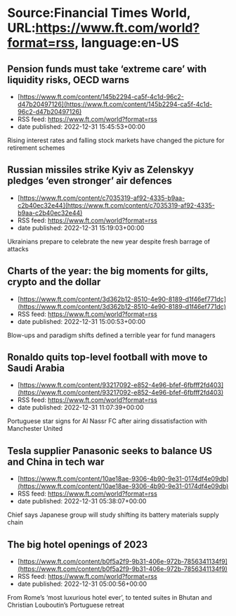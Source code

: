 # Source:Financial Times World, URL:https://www.ft.com/world?format=rss, language:en-US

## Pension funds must take ‘extreme care’ with liquidity risks, OECD warns
 - [https://www.ft.com/content/145b2294-ca5f-4c1d-96c2-d47b20497126](https://www.ft.com/content/145b2294-ca5f-4c1d-96c2-d47b20497126)
 - RSS feed: https://www.ft.com/world?format=rss
 - date published: 2022-12-31 15:45:53+00:00

Rising interest rates and falling stock markets have changed the picture for retirement schemes

## Russian missiles strike Kyiv as Zelenskyy pledges ‘even stronger’ air defences
 - [https://www.ft.com/content/c7035319-af92-4335-b9aa-c2b40ec32e44](https://www.ft.com/content/c7035319-af92-4335-b9aa-c2b40ec32e44)
 - RSS feed: https://www.ft.com/world?format=rss
 - date published: 2022-12-31 15:19:03+00:00

Ukrainians prepare to celebrate the new year despite fresh barrage of attacks

## Charts of the year: the big moments for gilts, crypto and the dollar
 - [https://www.ft.com/content/3d362b12-8510-4e90-8189-d1f46ef771dc](https://www.ft.com/content/3d362b12-8510-4e90-8189-d1f46ef771dc)
 - RSS feed: https://www.ft.com/world?format=rss
 - date published: 2022-12-31 15:00:53+00:00

Blow-ups and paradigm shifts defined a terrible year for fund managers

## Ronaldo quits top-level football with move to Saudi Arabia
 - [https://www.ft.com/content/93217092-e852-4e96-bfef-6fbfff2fd403](https://www.ft.com/content/93217092-e852-4e96-bfef-6fbfff2fd403)
 - RSS feed: https://www.ft.com/world?format=rss
 - date published: 2022-12-31 11:07:39+00:00

Portuguese star signs for Al Nassr FC after airing dissatisfaction with Manchester United

## Tesla supplier Panasonic seeks to balance US and China in tech war
 - [https://www.ft.com/content/10ae18ae-9306-4b90-9e31-0174df4e09db](https://www.ft.com/content/10ae18ae-9306-4b90-9e31-0174df4e09db)
 - RSS feed: https://www.ft.com/world?format=rss
 - date published: 2022-12-31 05:38:07+00:00

Chief says Japanese group will study shifting its battery materials supply chain

## The big hotel openings of 2023
 - [https://www.ft.com/content/b0f5a2f9-9b31-406e-972b-7856341134f9](https://www.ft.com/content/b0f5a2f9-9b31-406e-972b-7856341134f9)
 - RSS feed: https://www.ft.com/world?format=rss
 - date published: 2022-12-31 05:00:56+00:00

From Rome’s ‘most luxurious hotel ever’, to tented suites in Bhutan and Christian Louboutin’s Portuguese retreat

